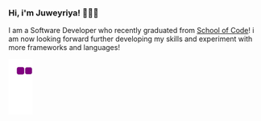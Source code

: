 ### Hi, i'm Juweyriya! 💁🏾‍♀️

I am a Software Developer 
who recently graduated from [School of Code](https://schoolofcode.co.uk/)! i am now looking forward further developing my skills and experiment with more frameworks and languages!

<!--

Here are some ideas to get you started:

- 🔭 I’m currently working on ...
- 🌱 I’m currently learning ...
- 👯 I’m looking to collaborate on ...
- 🤔 I’m looking for help with ...
- 💬 Ask me about ...
- 📫 How to reach me: www.linkedin.com/in/juweyriya-abdikadir

-->




![snake gif](https://github.com/juweyriya/juweyriya/blob/output/github-contribution-grid-snake.gif)

